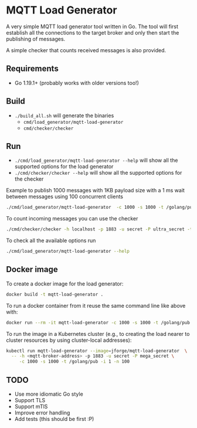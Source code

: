 # MQTT Load Generator

A very simple MQTT load generator tool written in Go. The tool will first establish all the connections to the target broker
and only then start the publishing of messages.

A simple checker that counts received messages is also provided.

## Requirements

- Go 1.19.1+ (probably works with older versions too!)

## Build

- `./build_all.sh` will generate the binaries
  - `cmd/load_generator/mqtt-load-generator`
  - `cmd/checker/checker`

## Run

- `./cmd/load_generator/mqtt-load-generator --help` will show all the supported options for the load generator
- `./cmd/checker/checker --help` will show all the supported options for the checker

Example to publish 1000 messages with 1KB payload size with a 1 ms wait between messages using 100 concurrent clients

```bash
./cmd/load_generator/mqtt-load-generator  -c 1000 -s 1000 -t /golang/pub -i 1 -n 100 -u secret -P mega_secret -h localhost -p 1883
```

To count incoming messages you can use the checker

```bash
./cmd/checker/checker -h localhost -p 1883 -u secret -P ultra_secret -t /golang/pub
```

To check all the available options run

```bash
./cmd/load_generator/mqtt-load-generator --help
```

## Docker image

To create a docker image for the load generator:

```bash
docker build -t mqtt-load-generator .
```

To run a docker container from it reuse the same command line like above with:

```bash
docker run --rm -it mqtt-load-generator -c 1000 -s 1000 -t /golang/pub -i 1 -n 100 -u secret -P mega_secret -h localhost -p 1883 
```

To run the image in a Kubernetes cluster
(e.g., to creating the load nearer to cluster resources by using cluster-local addresses):

```bash
kubectl run mqtt-load-generator --image=jforge/mqtt-load-generator  \
  -- -h <mqtt-broker-address> -p 1883 -u secret -P mega_secret \
     -c 1000 -s 1000 -t /golang/pub -i 1 -n 100
```

## TODO

- Use more idiomatic Go style
- Support TLS
- Support mTlS
- Improve error handling
- Add tests (this should be first :P)
